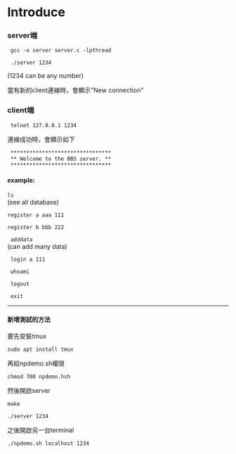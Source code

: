 # Introduce

### server端

` gcc -o server server.c -lpthread`


` ./server 1234`

(1234 can be any number)

當有新的client連線時，會顯示"New connection"

### client端

` telnet 127.0.0.1 1234`

連線成功時，會顯示如下

` ********************************`     
` ** Welcome to the BBS server. **`     
` ********************************`     


#### example:

`ls`    
(see all database)

`register a aaa 111`

`register b bbb 222`

` adddata`    
(can add many data)

` login a 111`

` whoami`

` logout`

` exit`

--------------------------------

#### 新增測試的方法

要先安裝tmux

`sudo apt install tmux`

再給npdemo.sh權限

`chmod 700 npdemo.hsh`

然後開啟server

`make`

`./server 1234` 

之後開啟另一台terminal

`./npdemo.sh localhost 1234`
